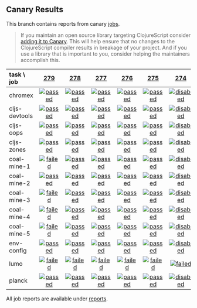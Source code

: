 ## Canary Results

This branch contains reports from canary [jobs](https://github.com/cljs-oss/canary/tree/jobs).

> If you maintain an open source library targeting ClojureScript consider [adding it to Canary](https://github.com/cljs-oss/canary/tree/master#how-to-participate). This will help ensure that no changes to the ClojureScript compiler results in breakage of your project. And if you use a library that is important to you, consider helping the maintainers accomplish this.

[//]: # (begin_overview_table)

| task \ job | <a href="reports/2018/02/25/job-000279-1.10.34-3f4084e" title="job #279 finished on 2018-02-25">279</a> | <a href="reports/2018/02/24/job-000278-1.10.29-2f9ff09" title="job #278 finished on 2018-02-24">278</a> | <a href="reports/2018/02/23/job-000277-1.10.10-08beee8" title="job #277 finished on 2018-02-23">277</a> | <a href="reports/2018/02/22/job-000276-1.10.7-7c754fb" title="job #276 finished on 2018-02-22">276</a> | <a href="reports/2018/02/21/job-000275-1.10.7-7c754fb" title="job #275 finished on 2018-02-21">275</a> | <a href="reports/2018/02/20/job-000274-1.10.7-7c754fb" title="job #274 finished on 2018-02-20">274</a> | <a href="reports/2018/02/20/job-000273-1.10.7-7c754fb" title="job #273 finished on 2018-02-20">273</a> | <a href="reports/2018/02/20/job-000272-1.10.7-7c754fb" title="job #272 finished on 2018-02-20">272</a> | <a href="reports/2018/02/20/job-000270-1.10.7-7c754fb" title="job #270 finished on 2018-02-20">270</a> | <a href="reports/2018/02/20/job-000269-1.10.7-7c754fb" title="job #269 finished on 2018-02-20">269</a> |
| :--- | :---: | :---: | :---: | :---: | :---: | :---: | :---: | :---: | :---: | :---: |
| chromex | <a href="reports/2018/02/25/job-000279-1.10.34-3f4084e#-chromex"><img title="passed" src="http://box.binaryage.com/s-passed.svg"><a> | <a href="reports/2018/02/24/job-000278-1.10.29-2f9ff09#-chromex"><img title="passed" src="http://box.binaryage.com/s-passed.svg"><a> | <a href="reports/2018/02/23/job-000277-1.10.10-08beee8#-chromex"><img title="passed" src="http://box.binaryage.com/s-passed.svg"><a> | <a href="reports/2018/02/22/job-000276-1.10.7-7c754fb#-chromex"><img title="passed" src="http://box.binaryage.com/s-passed.svg"><a> | <a href="reports/2018/02/21/job-000275-1.10.7-7c754fb#-chromex"><img title="passed" src="http://box.binaryage.com/s-passed.svg"><a> | <a href="reports/2018/02/20/job-000274-1.10.7-7c754fb#-chromex"><img title="disabled" src="http://box.binaryage.com/s-disabled.svg"><a> | <a href="reports/2018/02/20/job-000273-1.10.7-7c754fb#-chromex"><img title="disabled" src="http://box.binaryage.com/s-disabled.svg"><a> | <a href="reports/2018/02/20/job-000272-1.10.7-7c754fb#-chromex"><img title="disabled" src="http://box.binaryage.com/s-disabled.svg"><a> | <a href="reports/2018/02/20/job-000270-1.10.7-7c754fb#-chromex"><img title="disabled" src="http://box.binaryage.com/s-disabled.svg"><a> | <a href="reports/2018/02/20/job-000269-1.10.7-7c754fb#-chromex"><img title="disabled" src="http://box.binaryage.com/s-disabled.svg"><a> |
| cljs-devtools | <a href="reports/2018/02/25/job-000279-1.10.34-3f4084e#-cljs-devtools"><img title="passed" src="http://box.binaryage.com/s-passed.svg"><a> | <a href="reports/2018/02/24/job-000278-1.10.29-2f9ff09#-cljs-devtools"><img title="passed" src="http://box.binaryage.com/s-passed.svg"><a> | <a href="reports/2018/02/23/job-000277-1.10.10-08beee8#-cljs-devtools"><img title="passed" src="http://box.binaryage.com/s-passed.svg"><a> | <a href="reports/2018/02/22/job-000276-1.10.7-7c754fb#-cljs-devtools"><img title="passed" src="http://box.binaryage.com/s-passed.svg"><a> | <a href="reports/2018/02/21/job-000275-1.10.7-7c754fb#-cljs-devtools"><img title="passed" src="http://box.binaryage.com/s-passed.svg"><a> | <a href="reports/2018/02/20/job-000274-1.10.7-7c754fb#-cljs-devtools"><img title="disabled" src="http://box.binaryage.com/s-disabled.svg"><a> | <a href="reports/2018/02/20/job-000273-1.10.7-7c754fb#-cljs-devtools"><img title="disabled" src="http://box.binaryage.com/s-disabled.svg"><a> | <a href="reports/2018/02/20/job-000272-1.10.7-7c754fb#-cljs-devtools"><img title="disabled" src="http://box.binaryage.com/s-disabled.svg"><a> | <a href="reports/2018/02/20/job-000270-1.10.7-7c754fb#-cljs-devtools"><img title="disabled" src="http://box.binaryage.com/s-disabled.svg"><a> | <a href="reports/2018/02/20/job-000269-1.10.7-7c754fb#-cljs-devtools"><img title="disabled" src="http://box.binaryage.com/s-disabled.svg"><a> |
| cljs-oops | <a href="reports/2018/02/25/job-000279-1.10.34-3f4084e#-cljs-oops"><img title="passed" src="http://box.binaryage.com/s-passed.svg"><a> | <a href="reports/2018/02/24/job-000278-1.10.29-2f9ff09#-cljs-oops"><img title="passed" src="http://box.binaryage.com/s-passed.svg"><a> | <a href="reports/2018/02/23/job-000277-1.10.10-08beee8#-cljs-oops"><img title="passed" src="http://box.binaryage.com/s-passed.svg"><a> | <a href="reports/2018/02/22/job-000276-1.10.7-7c754fb#-cljs-oops"><img title="passed" src="http://box.binaryage.com/s-passed.svg"><a> | <a href="reports/2018/02/21/job-000275-1.10.7-7c754fb#-cljs-oops"><img title="passed" src="http://box.binaryage.com/s-passed.svg"><a> | <a href="reports/2018/02/20/job-000274-1.10.7-7c754fb#-cljs-oops"><img title="disabled" src="http://box.binaryage.com/s-disabled.svg"><a> | <a href="reports/2018/02/20/job-000273-1.10.7-7c754fb#-cljs-oops"><img title="disabled" src="http://box.binaryage.com/s-disabled.svg"><a> | <a href="reports/2018/02/20/job-000272-1.10.7-7c754fb#-cljs-oops"><img title="disabled" src="http://box.binaryage.com/s-disabled.svg"><a> | <a href="reports/2018/02/20/job-000270-1.10.7-7c754fb#-cljs-oops"><img title="disabled" src="http://box.binaryage.com/s-disabled.svg"><a> | <a href="reports/2018/02/20/job-000269-1.10.7-7c754fb#-cljs-oops"><img title="disabled" src="http://box.binaryage.com/s-disabled.svg"><a> |
| cljs-zones | <a href="reports/2018/02/25/job-000279-1.10.34-3f4084e#-cljs-zones"><img title="passed" src="http://box.binaryage.com/s-passed.svg"><a> | <a href="reports/2018/02/24/job-000278-1.10.29-2f9ff09#-cljs-zones"><img title="passed" src="http://box.binaryage.com/s-passed.svg"><a> | <a href="reports/2018/02/23/job-000277-1.10.10-08beee8#-cljs-zones"><img title="passed" src="http://box.binaryage.com/s-passed.svg"><a> | <a href="reports/2018/02/22/job-000276-1.10.7-7c754fb#-cljs-zones"><img title="passed" src="http://box.binaryage.com/s-passed.svg"><a> | <a href="reports/2018/02/21/job-000275-1.10.7-7c754fb#-cljs-zones"><img title="passed" src="http://box.binaryage.com/s-passed.svg"><a> | <a href="reports/2018/02/20/job-000274-1.10.7-7c754fb#-cljs-zones"><img title="disabled" src="http://box.binaryage.com/s-disabled.svg"><a> | <a href="reports/2018/02/20/job-000273-1.10.7-7c754fb#-cljs-zones"><img title="disabled" src="http://box.binaryage.com/s-disabled.svg"><a> | <a href="reports/2018/02/20/job-000272-1.10.7-7c754fb#-cljs-zones"><img title="disabled" src="http://box.binaryage.com/s-disabled.svg"><a> | <a href="reports/2018/02/20/job-000270-1.10.7-7c754fb#-cljs-zones"><img title="disabled" src="http://box.binaryage.com/s-disabled.svg"><a> | <a href="reports/2018/02/20/job-000269-1.10.7-7c754fb#-cljs-zones"><img title="disabled" src="http://box.binaryage.com/s-disabled.svg"><a> |
| coal-mine-1 | <a href="reports/2018/02/25/job-000279-1.10.34-3f4084e#-coal-mine-1"><img title="failed" src="http://box.binaryage.com/s-failed.svg"><a> | <a href="reports/2018/02/24/job-000278-1.10.29-2f9ff09#-coal-mine-1"><img title="passed" src="http://box.binaryage.com/s-passed.svg"><a> | <a href="reports/2018/02/23/job-000277-1.10.10-08beee8#-coal-mine-1"><img title="passed" src="http://box.binaryage.com/s-passed.svg"><a> | <a href="reports/2018/02/22/job-000276-1.10.7-7c754fb#-coal-mine-1"><img title="passed" src="http://box.binaryage.com/s-passed.svg"><a> | <a href="reports/2018/02/21/job-000275-1.10.7-7c754fb#-coal-mine-1"><img title="passed" src="http://box.binaryage.com/s-passed.svg"><a> | <a href="reports/2018/02/20/job-000274-1.10.7-7c754fb#-coal-mine-1"><img title="disabled" src="http://box.binaryage.com/s-disabled.svg"><a> | <a href="reports/2018/02/20/job-000273-1.10.7-7c754fb#-coal-mine-1"><img title="disabled" src="http://box.binaryage.com/s-disabled.svg"><a> | <a href="reports/2018/02/20/job-000272-1.10.7-7c754fb#-coal-mine-1"><img title="disabled" src="http://box.binaryage.com/s-disabled.svg"><a> | <a href="reports/2018/02/20/job-000270-1.10.7-7c754fb#-coal-mine-1"><img title="disabled" src="http://box.binaryage.com/s-disabled.svg"><a> | <a href="reports/2018/02/20/job-000269-1.10.7-7c754fb#-coal-mine-1"><img title="disabled" src="http://box.binaryage.com/s-disabled.svg"><a> |
| coal-mine-2 | <a href="reports/2018/02/25/job-000279-1.10.34-3f4084e#-coal-mine-2"><img title="passed" src="http://box.binaryage.com/s-passed.svg"><a> | <a href="reports/2018/02/24/job-000278-1.10.29-2f9ff09#-coal-mine-2"><img title="passed" src="http://box.binaryage.com/s-passed.svg"><a> | <a href="reports/2018/02/23/job-000277-1.10.10-08beee8#-coal-mine-2"><img title="passed" src="http://box.binaryage.com/s-passed.svg"><a> | <a href="reports/2018/02/22/job-000276-1.10.7-7c754fb#-coal-mine-2"><img title="passed" src="http://box.binaryage.com/s-passed.svg"><a> | <a href="reports/2018/02/21/job-000275-1.10.7-7c754fb#-coal-mine-2"><img title="passed" src="http://box.binaryage.com/s-passed.svg"><a> | <a href="reports/2018/02/20/job-000274-1.10.7-7c754fb#-coal-mine-2"><img title="disabled" src="http://box.binaryage.com/s-disabled.svg"><a> | <a href="reports/2018/02/20/job-000273-1.10.7-7c754fb#-coal-mine-2"><img title="disabled" src="http://box.binaryage.com/s-disabled.svg"><a> | <a href="reports/2018/02/20/job-000272-1.10.7-7c754fb#-coal-mine-2"><img title="disabled" src="http://box.binaryage.com/s-disabled.svg"><a> | <a href="reports/2018/02/20/job-000270-1.10.7-7c754fb#-coal-mine-2"><img title="disabled" src="http://box.binaryage.com/s-disabled.svg"><a> | <a href="reports/2018/02/20/job-000269-1.10.7-7c754fb#-coal-mine-2"><img title="disabled" src="http://box.binaryage.com/s-disabled.svg"><a> |
| coal-mine-3 | <a href="reports/2018/02/25/job-000279-1.10.34-3f4084e#-coal-mine-3"><img title="failed" src="http://box.binaryage.com/s-failed.svg"><a> | <a href="reports/2018/02/24/job-000278-1.10.29-2f9ff09#-coal-mine-3"><img title="passed" src="http://box.binaryage.com/s-passed.svg"><a> | <a href="reports/2018/02/23/job-000277-1.10.10-08beee8#-coal-mine-3"><img title="passed" src="http://box.binaryage.com/s-passed.svg"><a> | <a href="reports/2018/02/22/job-000276-1.10.7-7c754fb#-coal-mine-3"><img title="passed" src="http://box.binaryage.com/s-passed.svg"><a> | <a href="reports/2018/02/21/job-000275-1.10.7-7c754fb#-coal-mine-3"><img title="passed" src="http://box.binaryage.com/s-passed.svg"><a> | <a href="reports/2018/02/20/job-000274-1.10.7-7c754fb#-coal-mine-3"><img title="disabled" src="http://box.binaryage.com/s-disabled.svg"><a> | <a href="reports/2018/02/20/job-000273-1.10.7-7c754fb#-coal-mine-3"><img title="disabled" src="http://box.binaryage.com/s-disabled.svg"><a> | <a href="reports/2018/02/20/job-000272-1.10.7-7c754fb#-coal-mine-3"><img title="disabled" src="http://box.binaryage.com/s-disabled.svg"><a> | <a href="reports/2018/02/20/job-000270-1.10.7-7c754fb#-coal-mine-3"><img title="disabled" src="http://box.binaryage.com/s-disabled.svg"><a> | <a href="reports/2018/02/20/job-000269-1.10.7-7c754fb#-coal-mine-3"><img title="disabled" src="http://box.binaryage.com/s-disabled.svg"><a> |
| coal-mine-4 | <a href="reports/2018/02/25/job-000279-1.10.34-3f4084e#-coal-mine-4"><img title="failed" src="http://box.binaryage.com/s-failed.svg"><a> | <a href="reports/2018/02/24/job-000278-1.10.29-2f9ff09#-coal-mine-4"><img title="passed" src="http://box.binaryage.com/s-passed.svg"><a> | <a href="reports/2018/02/23/job-000277-1.10.10-08beee8#-coal-mine-4"><img title="passed" src="http://box.binaryage.com/s-passed.svg"><a> | <a href="reports/2018/02/22/job-000276-1.10.7-7c754fb#-coal-mine-4"><img title="passed" src="http://box.binaryage.com/s-passed.svg"><a> | <a href="reports/2018/02/21/job-000275-1.10.7-7c754fb#-coal-mine-4"><img title="passed" src="http://box.binaryage.com/s-passed.svg"><a> | <a href="reports/2018/02/20/job-000274-1.10.7-7c754fb#-coal-mine-4"><img title="disabled" src="http://box.binaryage.com/s-disabled.svg"><a> | <a href="reports/2018/02/20/job-000273-1.10.7-7c754fb#-coal-mine-4"><img title="disabled" src="http://box.binaryage.com/s-disabled.svg"><a> | <a href="reports/2018/02/20/job-000272-1.10.7-7c754fb#-coal-mine-4"><img title="disabled" src="http://box.binaryage.com/s-disabled.svg"><a> | <a href="reports/2018/02/20/job-000270-1.10.7-7c754fb#-coal-mine-4"><img title="disabled" src="http://box.binaryage.com/s-disabled.svg"><a> | <a href="reports/2018/02/20/job-000269-1.10.7-7c754fb#-coal-mine-4"><img title="disabled" src="http://box.binaryage.com/s-disabled.svg"><a> |
| coal-mine-5 | <a href="reports/2018/02/25/job-000279-1.10.34-3f4084e#-coal-mine-5"><img title="failed" src="http://box.binaryage.com/s-failed.svg"><a> | <a href="reports/2018/02/24/job-000278-1.10.29-2f9ff09#-coal-mine-5"><img title="passed" src="http://box.binaryage.com/s-passed.svg"><a> | <a href="reports/2018/02/23/job-000277-1.10.10-08beee8#-coal-mine-5"><img title="passed" src="http://box.binaryage.com/s-passed.svg"><a> | <a href="reports/2018/02/22/job-000276-1.10.7-7c754fb#-coal-mine-5"><img title="passed" src="http://box.binaryage.com/s-passed.svg"><a> | <a href="reports/2018/02/21/job-000275-1.10.7-7c754fb#-coal-mine-5"><img title="passed" src="http://box.binaryage.com/s-passed.svg"><a> | <a href="reports/2018/02/20/job-000274-1.10.7-7c754fb#-coal-mine-5"><img title="disabled" src="http://box.binaryage.com/s-disabled.svg"><a> | <a href="reports/2018/02/20/job-000273-1.10.7-7c754fb#-coal-mine-5"><img title="disabled" src="http://box.binaryage.com/s-disabled.svg"><a> | <a href="reports/2018/02/20/job-000272-1.10.7-7c754fb#-coal-mine-5"><img title="disabled" src="http://box.binaryage.com/s-disabled.svg"><a> | <a href="reports/2018/02/20/job-000270-1.10.7-7c754fb#-coal-mine-5"><img title="disabled" src="http://box.binaryage.com/s-disabled.svg"><a> | <a href="reports/2018/02/20/job-000269-1.10.7-7c754fb#-coal-mine-5"><img title="disabled" src="http://box.binaryage.com/s-disabled.svg"><a> |
| env-config | <a href="reports/2018/02/25/job-000279-1.10.34-3f4084e#-env-config"><img title="passed" src="http://box.binaryage.com/s-passed.svg"><a> | <a href="reports/2018/02/24/job-000278-1.10.29-2f9ff09#-env-config"><img title="passed" src="http://box.binaryage.com/s-passed.svg"><a> | <a href="reports/2018/02/23/job-000277-1.10.10-08beee8#-env-config"><img title="passed" src="http://box.binaryage.com/s-passed.svg"><a> | <a href="reports/2018/02/22/job-000276-1.10.7-7c754fb#-env-config"><img title="passed" src="http://box.binaryage.com/s-passed.svg"><a> | <a href="reports/2018/02/21/job-000275-1.10.7-7c754fb#-env-config"><img title="passed" src="http://box.binaryage.com/s-passed.svg"><a> | <a href="reports/2018/02/20/job-000274-1.10.7-7c754fb#-env-config"><img title="disabled" src="http://box.binaryage.com/s-disabled.svg"><a> | <a href="reports/2018/02/20/job-000273-1.10.7-7c754fb#-env-config"><img title="disabled" src="http://box.binaryage.com/s-disabled.svg"><a> | <a href="reports/2018/02/20/job-000272-1.10.7-7c754fb#-env-config"><img title="disabled" src="http://box.binaryage.com/s-disabled.svg"><a> | <a href="reports/2018/02/20/job-000270-1.10.7-7c754fb#-env-config"><img title="disabled" src="http://box.binaryage.com/s-disabled.svg"><a> | <a href="reports/2018/02/20/job-000269-1.10.7-7c754fb#-env-config"><img title="disabled" src="http://box.binaryage.com/s-disabled.svg"><a> |
| lumo | <a href="reports/2018/02/25/job-000279-1.10.34-3f4084e#-lumo"><img title="failed" src="http://box.binaryage.com/s-failed.svg"><a> | <a href="reports/2018/02/24/job-000278-1.10.29-2f9ff09#-lumo"><img title="failed" src="http://box.binaryage.com/s-failed.svg"><a> | <a href="reports/2018/02/23/job-000277-1.10.10-08beee8#-lumo"><img title="failed" src="http://box.binaryage.com/s-failed.svg"><a> | <a href="reports/2018/02/22/job-000276-1.10.7-7c754fb#-lumo"><img title="failed" src="http://box.binaryage.com/s-failed.svg"><a> | <a href="reports/2018/02/21/job-000275-1.10.7-7c754fb#-lumo"><img title="failed" src="http://box.binaryage.com/s-failed.svg"><a> | <a href="reports/2018/02/20/job-000274-1.10.7-7c754fb#-lumo"><img title="failed" src="http://box.binaryage.com/s-failed.svg"><a> | <a href="reports/2018/02/20/job-000273-1.10.7-7c754fb#-lumo"><img title="unknown" src="http://box.binaryage.com/s-unknown.svg"><a> | <a href="reports/2018/02/20/job-000272-1.10.7-7c754fb#-lumo"><img title="unknown" src="http://box.binaryage.com/s-unknown.svg"><a> | <a href="reports/2018/02/20/job-000270-1.10.7-7c754fb#-lumo"><img title="unknown" src="http://box.binaryage.com/s-unknown.svg"><a> | <a href="reports/2018/02/20/job-000269-1.10.7-7c754fb#-lumo"><img title="unknown" src="http://box.binaryage.com/s-unknown.svg"><a> |
| planck | <a href="reports/2018/02/25/job-000279-1.10.34-3f4084e#-planck"><img title="passed" src="http://box.binaryage.com/s-passed.svg"><a> | <a href="reports/2018/02/24/job-000278-1.10.29-2f9ff09#-planck"><img title="passed" src="http://box.binaryage.com/s-passed.svg"><a> | <a href="reports/2018/02/23/job-000277-1.10.10-08beee8#-planck"><img title="passed" src="http://box.binaryage.com/s-passed.svg"><a> | <a href="reports/2018/02/22/job-000276-1.10.7-7c754fb#-planck"><img title="passed" src="http://box.binaryage.com/s-passed.svg"><a> | <a href="reports/2018/02/21/job-000275-1.10.7-7c754fb#-planck"><img title="passed" src="http://box.binaryage.com/s-passed.svg"><a> | <a href="reports/2018/02/20/job-000274-1.10.7-7c754fb#-planck"><img title="disabled" src="http://box.binaryage.com/s-disabled.svg"><a> | <a href="reports/2018/02/20/job-000273-1.10.7-7c754fb#-planck"><img title="disabled" src="http://box.binaryage.com/s-disabled.svg"><a> | <a href="reports/2018/02/20/job-000272-1.10.7-7c754fb#-planck"><img title="disabled" src="http://box.binaryage.com/s-disabled.svg"><a> | <a href="reports/2018/02/20/job-000270-1.10.7-7c754fb#-planck"><img title="disabled" src="http://box.binaryage.com/s-disabled.svg"><a> | <a href="reports/2018/02/20/job-000269-1.10.7-7c754fb#-planck"><img title="disabled" src="http://box.binaryage.com/s-disabled.svg"><a> |

[//]: # (end_overview_table)

All job reports are available under [reports](reports).
